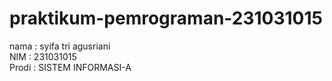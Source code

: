 # praktikum-pemrograman-231031015
<div> nama   : syifa tri agusriani </div>
<div> NIM    : 231031015 </div>
<div> Prodi  : SISTEM INFORMASI-A</div>
      
